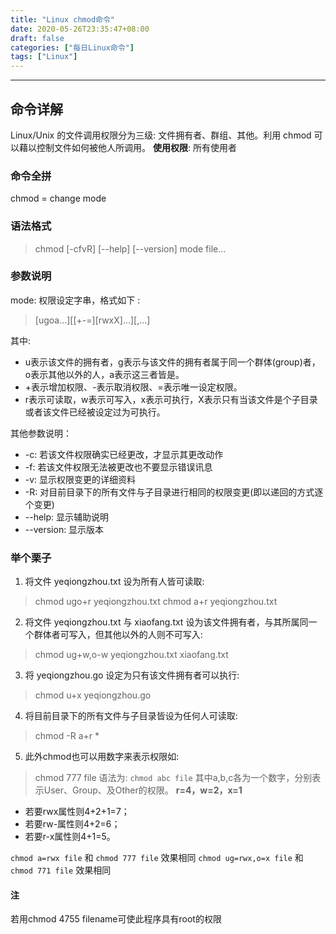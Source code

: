```yaml
---
title: "Linux chmod命令"
date: 2020-05-26T23:35:47+08:00
draft: false
categories: ["每日Linux命令"]
tags: ["Linux"]
---
```


---

## 命令详解

Linux/Unix 的文件调用权限分为三级: 文件拥有者、群组、其他。利用 chmod 可以藉以控制文件如何被他人所调用。
**使用权限**: 所有使用者

### 命令全拼

chmod = change mode

### 语法格式

> chmod [-cfvR] [--help] [--version] mode file...

### 参数说明

mode: 权限设定字串，格式如下 :
> [ugoa...][[+-=][rwxX]...][,...]

其中:

- u表示该文件的拥有者，g表示与该文件的拥有者属于同一个群体(group)者，o表示其他以外的人，a表示这三者皆是。
- +表示增加权限、-表示取消权限、=表示唯一设定权限。
- r表示可读取，w表示可写入，x表示可执行，X表示只有当该文件是个子目录或者该文件已经被设定过为可执行。

其他参数说明：

- -c: 若该文件权限确实已经更改，才显示其更改动作
- -f: 若该文件权限无法被更改也不要显示错误讯息
- -v: 显示权限变更的详细资料
- -R: 对目前目录下的所有文件与子目录进行相同的权限变更(即以递回的方式逐个变更)
- --help: 显示辅助说明
- --version: 显示版本

### 举个栗子

1. 将文件 yeqiongzhou.txt 设为所有人皆可读取:

> chmod ugo+r yeqiongzhou.txt
> chmod a+r yeqiongzhou.txt

2. 将文件 yeqiongzhou.txt 与 xiaofang.txt 设为该文件拥有者，与其所属同一个群体者可写入，但其他以外的人则不可写入:

> chmod ug+w,o-w yeqiongzhou.txt xiaofang.txt

3. 将 yeqiongzhou.go 设定为只有该文件拥有者可以执行:

> chmod u+x yeqiongzhou.go

4. 将目前目录下的所有文件与子目录皆设为任何人可读取:

> chmod -R a+r *

5. 此外chmod也可以用数字来表示权限如:

> chmod 777 file
语法为: `chmod abc file`
其中a,b,c各为一个数字，分别表示User、Group、及Other的权限。
**r=4，w=2，x=1**

- 若要rwx属性则4+2+1=7；
- 若要rw-属性则4+2=6；
- 若要r-x属性则4+1=5。

`chmod a=rwx file` 和 `chmod 777 file` 效果相同
`chmod ug=rwx,o=x file` 和 `chmod 771 file` 效果相同

#### 注

若用chmod 4755 filename可使此程序具有root的权限
